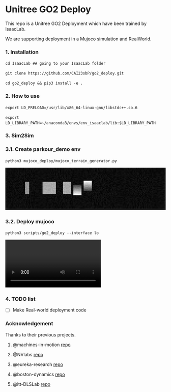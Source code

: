 # Unitree GO2 Deploy

This repo is a Unitree GO2 Deployment which have been trained by IsaacLab.

We are supporting deployment in a Mujoco simulation and RealWorld.

### 1. Installation

`cd IsaacLab ## going to your IsaacLab folder`

`git clone https://github.com/CAI23sbP/go2_deploy.git`

`cd go2_deploy && pip3 install -e .`


### 2. How to use

`export LD_PRELOAD=/usr/lib/x86_64-linux-gnu/libstdc++.so.6`

`export LD_LIBRARY_PATH=~/anaconda3/envs/env_isaaclab/lib:$LD_LIBRARY_PATH`

### 3. Sim2Sim  

### 3.1. Create parkour_demo env 

`python3 mujoco_deploy/mujoco_terrain_generator.py`

![alt text](<Screenshot from 2025-09-08 19-42-46.png>)

### 3.2. Deploy mujoco

`python3 scripts/go2_deploy --interface lo`

<video controls src="Screencast from 2025년 09월 08일 19시 33분 34초.webm" title="Title"></video>


### 4. TODO list

* [ ] Make Real-world deployment code


### Acknowledgement

Thanks to their previous projects.

1. @machines-in-motion [repo](https://github.com/machines-in-motion/Go2Py)

2. @NVlabs [repo](https://github.com/NVlabs/HOVER)

3. @eureka-research [repo](https://github.com/eureka-research/eurekaverse)

4. @boston-dynamics [repo](https://github.com/boston-dynamics/spot-rl-example)

5. @itt-DLSLab [repo](https://github.com/iit-DLSLab/gym-quadruped)